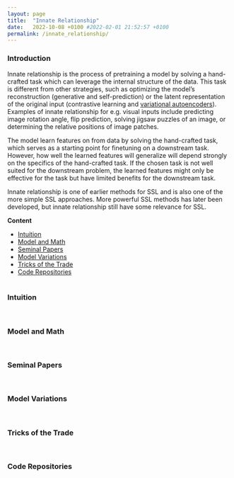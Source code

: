 ```yaml
---
layout: page
title:  "Innate Relationship"
date:   2022-10-08 +0100 #2022-02-01 21:52:57 +0100
permalink: /innate_relationship/
---
```


### **Introduction**
Innate relationship is the process of pretraining a model by solving a hand-crafted task which can leverage the internal structure of the data. This task is different from other strategies, such as optimizing the model’s reconstruction (generative and self-prediction) or the latent representation of the original input (contrastive learning and [variational autoencoders](/ssl-blog/VAEs)). Examples of innate relationship for e.g. visual inputs include predicting image rotation angle, flip prediction, solving jigsaw puzzles of an image, or determining the relative positions of image patches.

The model learn features on from data by solving the hand-crafted task, which serves as a starting point for finetuning on a downstream task. However, how well the learned features will generalize will depend strongly on the specifics of the hand-crafted task. If the chosen task is not well suited for the downstream problem, the learned features might only be effective for the task but have limited benefits for the downstream task.

Innate relationship is one of earlier methods for SSL and is also one of the more simple SSL approaches. More powerful SSL methods has later been developed, but innate relationship still have some relevance for SSL.

**Content**
* [Intuition](#intuition)  
* [Model and Math](#model-and-math)  
* [Seminal Papers](#seminal-papers)  
* [Model Variations](#variations)  
* [Tricks of the Trade](#tricks-of-the-trade)  
* [Code Repositories](#code-repositories)  
&nbsp;

### **Intuition**<a name="#intuition"></a>
&nbsp; 

### **Model and Math**<a name="#model-and-math"></a>
&nbsp;

### **Seminal Papers**<a name="#seminal-papers"></a>
&nbsp;

### **Model Variations**<a name="#variations"></a>
&nbsp;

### **Tricks of the Trade**<a name="#tricks-of-the-trade"></a>
&nbsp;


### **Code Repositories**<a name="#code-repositories"></a>



